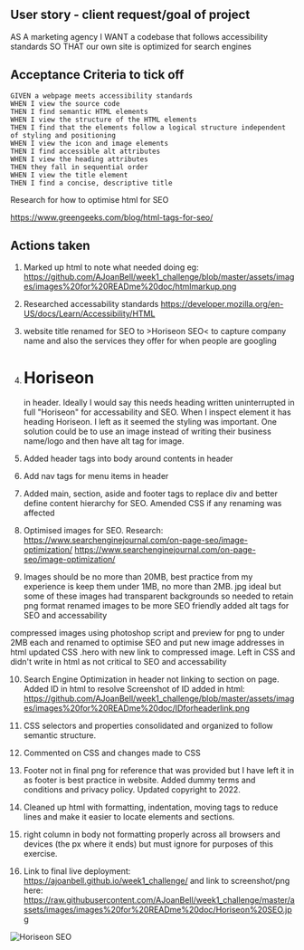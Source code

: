 ## User story - client request/goal of project

AS A marketing agency
I WANT a codebase that follows accessibility standards
SO THAT our own site is optimized for search engines

## Acceptance Criteria to tick off

```
GIVEN a webpage meets accessibility standards
WHEN I view the source code
THEN I find semantic HTML elements
WHEN I view the structure of the HTML elements
THEN I find that the elements follow a logical structure independent of styling and positioning
WHEN I view the icon and image elements
THEN I find accessible alt attributes
WHEN I view the heading attributes
THEN they fall in sequential order
WHEN I view the title element
THEN I find a concise, descriptive title
```
Research for how to optimise html for SEO

https://www.greengeeks.com/blog/html-tags-for-seo/

## Actions taken

1. Marked up html to note what needed doing eg: https://github.com/AJoanBell/week1_challenge/blob/master/assets/images/images%20for%20READme%20doc/htmlmarkup.png

2. Researched accessability standards https://developer.mozilla.org/en-US/docs/Learn/Accessibility/HTML

3. website title <website/> renamed for SEO to >Horiseon SEO< to capture company name and also the services they offer for when people are googling

4. <h1>Hori<span class="seo">seo</span>n</h1> in header. Ideally I would say this needs heading written uninterrupted in full "Horiseon" for accessability and SEO. When I inspect element it has heading Horiseon. I left as it seemed the styling was important. One solution could be to use an image instead of writing their business name/logo and then have alt tag for image.

5. Added header tags into body around contents in header

6. Add nav tags for menu items in header

7. Added main, section, aside and footer tags to replace div and better define content hierarchy for SEO. Amended CSS if any renaming was affected

8. Optimised images for SEO. 
Research: https://www.searchenginejournal.com/on-page-seo/image-optimization/
https://www.searchenginejournal.com/on-page-seo/image-optimization/

9. Images should be no more than 20MB, best practice from my experience is keep them under 1MB, no more than 2MB. jpg ideal but some of these images had transparent backgrounds so needed to retain png format
renamed images to be more SEO friendly
added alt tags for SEO and accessability

compressed images using photoshop script and preview for png to under 2MB each and renamed to optimise SEO and put new image addresses in html
updated CSS .hero with new link to compressed image. Left in CSS and didn't write in html as not critical to SEO and accessability

10. Search Engine Optimization in header not linking to section on page. Added ID in html to resolve
Screenshot of ID added in html: https://github.com/AJoanBell/week1_challenge/blob/master/assets/images/images%20for%20READme%20doc/IDforheaderlink.png

11. CSS selectors and properties consolidated and organized to follow semantic structure.

12. Commented on CSS and changes made to CSS

13. Footer not in final png for reference that was provided but I have left it in as footer is best practice in website. Added dummy terms and conditions and privacy policy. Updated copyright to 2022.

14. Cleaned up html with formatting, indentation, moving tags to reduce lines and make it easier to locate elements and sections.

15. right column in body not formatting properly across all browsers and devices (the px where it ends) but must ignore for purposes of this exercise.

16. Link to final live deployment: https://ajoanbell.github.io/week1_challenge/ and link to screenshot/png here: https://raw.githubusercontent.com/AJoanBell/week1_challenge/master/assets/images/images%20for%20READme%20doc/Horiseon%20SEO.jpg

![Horiseon SEO](https://user-images.githubusercontent.com/36496885/170238695-c81baf0b-6c12-40cc-b440-974dc8af67ba.jpg)


